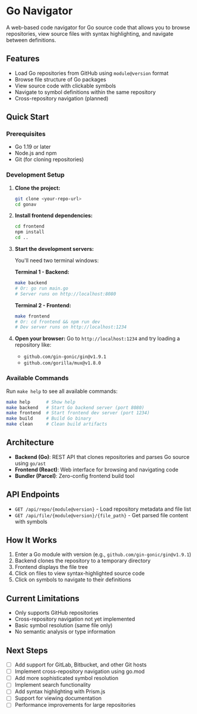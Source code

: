 # Go Navigator

A web-based code navigator for Go source code that allows you to browse repositories, view source files with syntax highlighting, and navigate between definitions.

## Features

- Load Go repositories from GitHub using `module@version` format
- Browse file structure of Go packages
- View source code with clickable symbols
- Navigate to symbol definitions within the same repository
- Cross-repository navigation (planned)

## Quick Start

### Prerequisites

- Go 1.19 or later
- Node.js and npm
- Git (for cloning repositories)

### Development Setup

1. **Clone the project:**
   ```bash
   git clone <your-repo-url>
   cd gonav
   ```

2. **Install frontend dependencies:**
   ```bash
   cd frontend
   npm install
   cd ..
   ```

3. **Start the development servers:**

   You'll need two terminal windows:

   **Terminal 1 - Backend:**
   ```bash
   make backend
   # Or: go run main.go
   # Server runs on http://localhost:8080
   ```

   **Terminal 2 - Frontend:**
   ```bash
   make frontend
   # Or: cd frontend && npm run dev
   # Dev server runs on http://localhost:1234
   ```

4. **Open your browser:**
   Go to `http://localhost:1234` and try loading a repository like:
   - `github.com/gin-gonic/gin@v1.9.1`
   - `github.com/gorilla/mux@v1.8.0`

### Available Commands

Run `make help` to see all available commands:

```bash
make help      # Show help
make backend   # Start Go backend server (port 8080)
make frontend  # Start frontend dev server (port 1234)
make build     # Build Go binary
make clean     # Clean build artifacts
```

## Architecture

- **Backend (Go)**: REST API that clones repositories and parses Go source using `go/ast`
- **Frontend (React)**: Web interface for browsing and navigating code
- **Bundler (Parcel)**: Zero-config frontend build tool

## API Endpoints

- `GET /api/repo/{module@version}` - Load repository metadata and file list
- `GET /api/file/{module@version}/{file_path}` - Get parsed file content with symbols

## How It Works

1. Enter a Go module with version (e.g., `github.com/gin-gonic/gin@v1.9.1`)
2. Backend clones the repository to a temporary directory
3. Frontend displays the file tree
4. Click on files to view syntax-highlighted source code
5. Click on symbols to navigate to their definitions

## Current Limitations

- Only supports GitHub repositories
- Cross-repository navigation not yet implemented
- Basic symbol resolution (same file only)
- No semantic analysis or type information

## Next Steps

- [ ] Add support for GitLab, Bitbucket, and other Git hosts
- [ ] Implement cross-repository navigation using go.mod
- [ ] Add more sophisticated symbol resolution
- [ ] Implement search functionality
- [ ] Add syntax highlighting with Prism.js
- [ ] Support for viewing documentation
- [ ] Performance improvements for large repositories